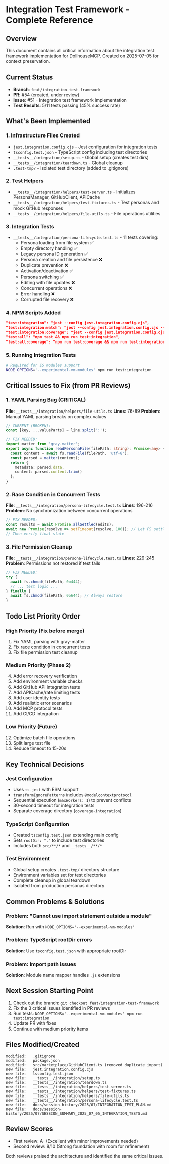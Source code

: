 # Integration Test Framework - Complete Reference

## Overview
This document contains all critical information about the integration test framework implementation for DollhouseMCP. Created on 2025-07-05 for context preservation.

## Current Status
- **Branch**: `feat/integration-test-framework`
- **PR**: #54 (created, under review)
- **Issue**: #51 - Integration test framework implementation
- **Test Results**: 5/11 tests passing (45% success rate)

## What's Been Implemented

### 1. Infrastructure Files Created
- `jest.integration.config.cjs` - Jest configuration for integration tests
- `tsconfig.test.json` - TypeScript config including test directories
- `__tests__/integration/setup.ts` - Global setup (creates test dirs)
- `__tests__/integration/teardown.ts` - Global cleanup
- `.test-tmp/` - Isolated test directory (added to .gitignore)

### 2. Test Helpers
- `__tests__/integration/helpers/test-server.ts` - Initializes PersonaManager, GitHubClient, APICache
- `__tests__/integration/helpers/test-fixtures.ts` - Test personas and mock GitHub responses
- `__tests__/integration/helpers/file-utils.ts` - File operations utilities

### 3. Integration Tests
- `__tests__/integration/persona-lifecycle.test.ts` - 11 tests covering:
  - Persona loading from file system ✅
  - Empty directory handling ✅
  - Legacy persona ID generation ✅
  - Persona creation and file persistence ❌
  - Duplicate prevention ❌
  - Activation/deactivation ✅
  - Persona switching ✅
  - Editing with file updates ❌
  - Concurrent operations ❌
  - Error handling ❌
  - Corrupted file recovery ❌

### 4. NPM Scripts Added
```json
"test:integration": "jest --config jest.integration.config.cjs",
"test:integration:watch": "jest --config jest.integration.config.cjs --watch",
"test:integration:coverage": "jest --config jest.integration.config.cjs --coverage",
"test:all": "npm test && npm run test:integration",
"test:all:coverage": "npm run test:coverage && npm run test:integration:coverage"
```

### 5. Running Integration Tests
```bash
# Required for ES modules support
NODE_OPTIONS='--experimental-vm-modules' npm run test:integration
```

## Critical Issues to Fix (from PR Reviews)

### 1. YAML Parsing Bug (CRITICAL)
**File**: `__tests__/integration/helpers/file-utils.ts`
**Lines**: 76-89
**Problem**: Manual YAML parsing breaks on complex values
```typescript
// CURRENT (BROKEN):
const [key, ...valueParts] = line.split(':');

// FIX NEEDED:
import matter from 'gray-matter';
export async function readPersonaFile(filePath: string): Promise<any> {
  const content = await fs.readFile(filePath, 'utf-8');
  const parsed = matter(content);
  return {
    metadata: parsed.data,
    content: parsed.content.trim()
  };
}
```

### 2. Race Condition in Concurrent Tests
**File**: `__tests__/integration/persona-lifecycle.test.ts`
**Lines**: 196-216
**Problem**: No synchronization between concurrent operations
```typescript
// FIX NEEDED:
const results = await Promise.allSettled(edits);
await new Promise(resolve => setTimeout(resolve, 100)); // Let FS settle
// Then verify final state
```

### 3. File Permission Cleanup
**File**: `__tests__/integration/persona-lifecycle.test.ts`
**Lines**: 229-245
**Problem**: Permissions not restored if test fails
```typescript
// FIX NEEDED:
try {
  await fs.chmod(filePath, 0o444);
  // ... test logic ...
} finally {
  await fs.chmod(filePath, 0o644); // Always restore
}
```

## Todo List Priority Order

### High Priority (Fix before merge)
1. Fix YAML parsing with gray-matter
2. Fix race condition in concurrent tests
3. Fix file permission test cleanup

### Medium Priority (Phase 2)
4. Add error recovery verification
5. Add environment variable checks
6. Add GitHub API integration tests
7. Add APICache/rate limiting tests
8. Add user identity tests
9. Add realistic error scenarios
10. Add MCP protocol tests
11. Add CI/CD integration

### Low Priority (Future)
12. Optimize batch file operations
13. Split large test file
14. Reduce timeout to 15-20s

## Key Technical Decisions

### Jest Configuration
- Uses `ts-jest` with ESM support
- `transformIgnorePatterns` includes `@modelcontextprotocol`
- Sequential execution (`maxWorkers: 1`) to prevent conflicts
- 30-second timeout for integration tests
- Separate coverage directory (`coverage-integration`)

### TypeScript Configuration
- Created `tsconfig.test.json` extending main config
- Sets `rootDir: "."` to include test directories
- Includes both `src/**/*` and `__tests__/**/*`

### Test Environment
- Global setup creates `.test-tmp/` directory structure
- Environment variables set for test directories
- Complete cleanup in global teardown
- Isolated from production personas directory

## Common Problems & Solutions

### Problem: "Cannot use import statement outside a module"
**Solution**: Run with `NODE_OPTIONS='--experimental-vm-modules'`

### Problem: TypeScript rootDir errors
**Solution**: Use `tsconfig.test.json` with appropriate rootDir

### Problem: Import path issues
**Solution**: Module name mapper handles `.js` extensions

## Next Session Starting Point

1. Check out the branch: `git checkout feat/integration-test-framework`
2. Fix the 3 critical issues identified in PR reviews
3. Run tests: `NODE_OPTIONS='--experimental-vm-modules' npm run test:integration`
4. Update PR with fixes
5. Continue with medium priority items

## Files Modified/Created
```
modified:   .gitignore
modified:   package.json
modified:   src/marketplace/GitHubClient.ts (removed duplicate import)
new file:   jest.integration.config.cjs
new file:   tsconfig.test.json
new file:   __tests__/integration/setup.ts
new file:   __tests__/integration/teardown.ts
new file:   __tests__/integration/helpers/test-server.ts
new file:   __tests__/integration/helpers/test-fixtures.ts
new file:   __tests__/integration/helpers/file-utils.ts
new file:   __tests__/integration/persona-lifecycle.test.ts
new file:   docs/session-history/2025/07/INTEGRATION_TEST_PLAN.md
new file:   docs/session-history/2025/07/SESSION_SUMMARY_2025_07_05_INTEGRATION_TESTS.md
```

## Review Scores
- First review: A- (Excellent with minor improvements needed)
- Second review: 8/10 (Strong foundation with room for refinement)

Both reviews praised the architecture and identified the same critical issues.